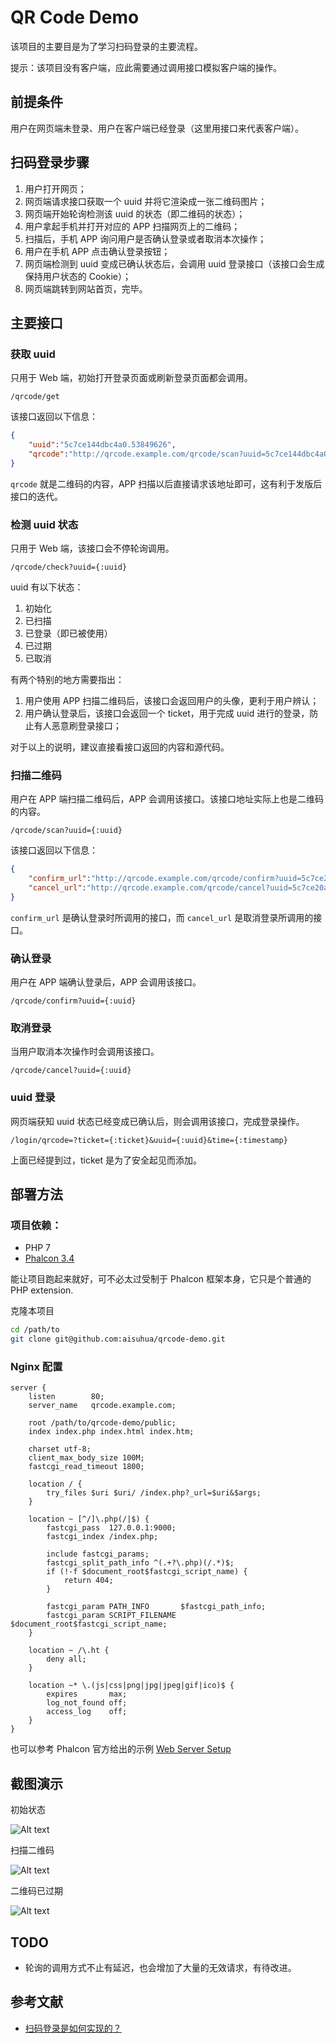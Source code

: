 # QR Code Demo

该项目的主要目是为了学习扫码登录的主要流程。

提示：该项目没有客户端，应此需要通过调用接口模拟客户端的操作。

## 前提条件

用户在网页端未登录、用户在客户端已经登录（这里用接口来代表客户端）。

## 扫码登录步骤

1. 用户打开网页；
2. 网页端请求接口获取一个 uuid 并将它渲染成一张二维码图片；
3. 网页端开始轮询检测该 uuid 的状态（即二维码的状态）；
3. 用户拿起手机并打开对应的 APP 扫描网页上的二维码；
4. 扫描后，手机 APP 询问用户是否确认登录或者取消本次操作；
5. 用户在手机 APP 点击确认登录按钮；
6. 网页端检测到 uuid 变成已确认状态后，会调用 uuid 登录接口（该接口会生成保持用户状态的 Cookie）；
7. 网页端跳转到网站首页，完毕。

## 主要接口

### 获取 uuid

只用于 Web 端，初始打开登录页面或刷新登录页面都会调用。

```
/qrcode/get
```

该接口返回以下信息：

```json
{
    "uuid":"5c7ce144dbc4a0.53849626",
    "qrcode":"http://qrcode.example.com/qrcode/scan?uuid=5c7ce144dbc4a0.53849626"
}
```

`qrcode` 就是二维码的内容，APP 扫描以后直接请求该地址即可，这有利于发版后接口的迭代。

### 检测 uuid 状态

只用于 Web 端，该接口会不停轮询调用。

```
/qrcode/check?uuid={:uuid}
```

uuid 有以下状态：

1. 初始化
2. 已扫描
3. 已登录（即已被使用）
4. 已过期
5. 已取消

有两个特别的地方需要指出：

1. 用户使用 APP 扫描二维码后，该接口会返回用户的头像，更利于用户辨认；
2. 用户确认登录后，该接口会返回一个 ticket，用于完成 uuid 进行的登录，防止有人恶意刷登录接口；
 
对于以上的说明，建议直接看接口返回的内容和源代码。

### 扫描二维码

用户在 APP 端扫描二维码后，APP 会调用该接口。该接口地址实际上也是二维码的内容。

```
/qrcode/scan?uuid={:uuid}
```

该接口返回以下信息：

```json
{
    "confirm_url":"http://qrcode.example.com/qrcode/confirm?uuid=5c7ce20ae619a1.18514665",
    "cancel_url":"http://qrcode.example.com/qrcode/cancel?uuid=5c7ce20ae619a1.18514665"
}
```

`confirm_url` 是确认登录时所调用的接口，而 `cancel_url` 是取消登录所调用的接口。

### 确认登录

用户在 APP 端确认登录后，APP 会调用该接口。

```
/qrcode/confirm?uuid={:uuid}
```

### 取消登录

当用户取消本次操作时会调用该接口。

```
/qrcode/cancel?uuid={:uuid}
```

### uuid 登录

网页端获知 uuid 状态已经变成已确认后，则会调用该接口，完成登录操作。

```
/login/qrcode=?ticket={:ticket}&uuid={:uuid}&time={:timestamp}
```

上面已经提到过，ticket 是为了安全起见而添加。

## 部署方法

### 项目依赖：

- PHP 7
- [Phalcon 3.4](https://phalconphp.com)

能让项目跑起来就好，可不必太过受制于 Phalcon 框架本身，它只是个普通的 PHP extension.

克隆本项目

```sh
cd /path/to
git clone git@github.com:aisuhua/qrcode-demo.git
```

### Nginx 配置

```nginx
server {
    listen        80;
    server_name   qrcode.example.com;

    root /path/to/qrcode-demo/public;
    index index.php index.html index.htm;

    charset utf-8;
    client_max_body_size 100M;
    fastcgi_read_timeout 1800;

    location / {
        try_files $uri $uri/ /index.php?_url=$uri&$args;
    }

    location ~ [^/]\.php(/|$) {
        fastcgi_pass  127.0.0.1:9000;
        fastcgi_index /index.php;

        include fastcgi_params;
        fastcgi_split_path_info ^(.+?\.php)(/.*)$;
        if (!-f $document_root$fastcgi_script_name) {
            return 404;
        }
        
        fastcgi_param PATH_INFO       $fastcgi_path_info;
        fastcgi_param SCRIPT_FILENAME $document_root$fastcgi_script_name;
    }

    location ~ /\.ht {
        deny all;
    }

    location ~* \.(js|css|png|jpg|jpeg|gif|ico)$ {
        expires       max;
        log_not_found off;
        access_log    off;
    }
}
```

也可以参考 Phalcon 官方给出的示例 [Web Server Setup](https://docs.phalconphp.com/3.4/en/webserver-setup)

## 截图演示

初始状态

![Alt text](public/img/1.png)

扫描二维码

![Alt text](public/img/2.png)

二维码已过期

![Alt text](public/img/3.png)

## TODO

- 轮询的调用方式不止有延迟，也会增加了大量的无效请求，有待改进。

## 参考文献

- [扫码登录是如何实现的？](https://www.jianshu.com/p/7f072ac61763)


















